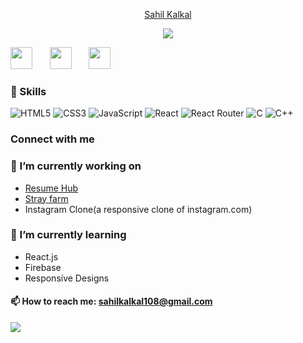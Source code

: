 <p align="center" color="black">
  <a href="https://sahilkalkal.com">
      Sahil Kalkal
    </a>
</p>


<p align="center">
  <!-- Typing SVG by DenverCoder1 - https://github.com/DenverCoder1/readme-typing-svg -->
  <a href="https://github.com/DenverCoder1/readme-typing-svg">
    <img src="https://readme-typing-svg.demolab.com/?lines=Front%20End%20Web%20Developer;I%20use%20react.js&font=Fira%20Code&center=true&width=440&height=45&color=f75c7e&vCenter=true&pause=1000&size=22" /></a>
</p>

<!-- Social icons section -->

  [<img height="35px" src="https://github.com/sahilkalkal/social-icons/blob/master/SVG/Color/Instagram.svg"></img>](https://www.instagram.com/sahil.kalkal_)
   &#8287;&#8287;&#8287;&#8287;&#8287;
[<img height="35px" src="https://github.com/sahilkalkal/social-icons/blob/master/SVG/Color/LinkedIN.svg"></img>](https://www.linkedin.com/in/sahil810/)
 &#8287;&#8287;&#8287;&#8287;&#8287;
[<img height="35px" src="https://github.com/sahilkalkal/social-icons/blob/master/SVG/Color/Twitter.svg"></img>](https://twitter.com/sahilkalkal_)




### 🚀 Skills 
![HTML5](https://img.shields.io/badge/html5-%23E34F26.svg?style=for-the-badge&logo=html5&logoColor=white)
![CSS3](https://img.shields.io/badge/css3-%231572B6.svg?style=for-the-badge&logo=css3&logoColor=white)
![JavaScript](https://img.shields.io/badge/javascript-%23323330.svg?style=for-the-badge&logo=javascript&logoColor=%23F7DF1E)
![React](https://img.shields.io/badge/react-%2320232a.svg?style=for-the-badge&logo=react&logoColor=%2361DAFB)
![React Router](https://img.shields.io/badge/React_Router-CA4245?style=for-the-badge&logo=react-router&logoColor=white)
![C](https://img.shields.io/badge/c-%2300599C.svg?style=for-the-badge&logo=c&logoColor=white)
![C++](https://img.shields.io/badge/c++-%2300599C.svg?style=for-the-badge&logo=c%2B%2B&logoColor=white)


### Connect with me



 ### 🔭 I’m currently working on
 - [Resume Hub](https://sahilkalkal.github.io/resume-hub)
 - [Stray farm](https://sahilkalkal.github.io/strayfarm)
 - Instagram Clone(a responsive clone of instagram.com)
### 🌱 I’m currently learning
- React.js
- Firebase
- Responsive Designs

 #### 📫 How to reach me: sahilkalkal108@gmail.com






![](https://komarev.com/ghpvc/?username=sahilkalkal)


